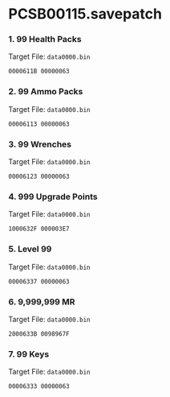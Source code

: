 # PCSB00115.savepatch

### 1. 99 Health Packs

Target File: `data0000.bin`

```
0000611B 00000063
```

### 2. 99 Ammo Packs

Target File: `data0000.bin`

```
00006113 00000063
```

### 3. 99 Wrenches

Target File: `data0000.bin`

```
00006123 00000063
```

### 4. 999 Upgrade Points

Target File: `data0000.bin`

```
1000632F 000003E7
```

### 5. Level 99

Target File: `data0000.bin`

```
00006337 00000063
```

### 6. 9,999,999 MR

Target File: `data0000.bin`

```
2000633B 0098967F
```

### 7. 99 Keys

Target File: `data0000.bin`

```
00006333 00000063
```

